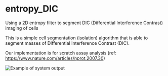 # entropy_DIC
Using a 2D entropy filter to segment DIC (Differential Interference Contrast) imaging of cells

This is a simple cell segmentation (isolation) algorithm that is able to segment masses of Differential Interference Contrast (DIC).

Our implementation is for scratch assay analysis (ref: https://www.nature.com/articles/nprot.2007.30)

![Example of system output](https://github.com/Sam-Freitas/entropy_DIC/blob/master/scripts/output/Example_output/RENCA_A28_10FBS_3HAA_1.gif)
